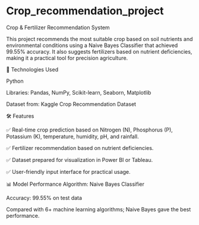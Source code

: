 # Crop_recommendation_project
Crop &amp; Fertilizer Recommendation System

This project recommends the most suitable crop based on soil nutrients and environmental conditions using a Naive Bayes Classifier that achieved 99.55% accuracy. It also suggests fertilizers based on nutrient deficiencies, making it a practical tool for precision agriculture.

🚀 Technologies Used

Python

Libraries: Pandas, NumPy, Scikit-learn, Seaborn, Matplotlib

Dataset from: Kaggle Crop Recommendation Dataset

🛠 Features

✅ Real-time crop prediction based on Nitrogen (N), Phosphorus (P), Potassium (K), temperature, humidity, pH, and rainfall.

✅ Fertilizer recommendation based on nutrient deficiencies.

✅ Dataset prepared for visualization in Power BI or Tableau.

✅ User-friendly input interface for practical usage.

📊 Model Performance
Algorithm: Naive Bayes Classifier

Accuracy: 99.55% on test data

Compared with 6+ machine learning algorithms; Naive Bayes gave the best performance.

